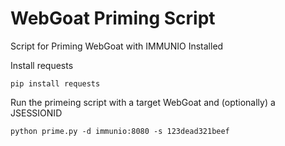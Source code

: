 # WebGoat Priming Script

Script for Priming WebGoat with IMMUNIO Installed

Install requests
```
pip install requests
```

Run the primeing script with a target WebGoat and (optionally) a JSESSIONID

```
python prime.py -d immunio:8080 -s 123dead321beef
```